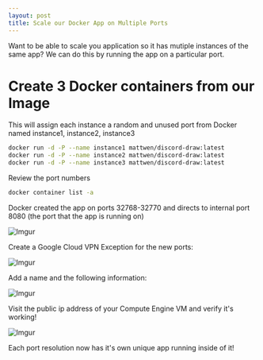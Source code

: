 ```yaml
---
layout: post
title: Scale our Docker App on Multiple Ports
---
```

Want to be able to scale you application so it has mutiple instances of the same app? We can do this by running the app on a particular port.

# Create 3 Docker containers from our Image
This will assign each instance a random and unused port from Docker named instance1, instance2, instance3
```sh
docker run -d -P --name instance1 mattwen/discord-draw:latest
docker run -d -P --name instance2 mattwen/discord-draw:latest
docker run -d -P --name instance3 mattwen/discord-draw:latest
```
Review the port numbers
```sh
docker container list -a
```
Docker created the app on ports 32768-32770 and directs to internal port 8080 (the port that the app is running on)

![Imgur](https://i.imgur.com/WM9gjFC.png)

Create a Google Cloud VPN Exception for the new ports:

![Imgur](https://i.imgur.com/YP9JoEM.png)

Add a name and the following information:

![Imgur](https://i.imgur.com/uzMQ4Rg.png)

Visit the public ip address of your Compute Engine VM and verify it's working!

![Imgur](https://i.imgur.com/0rIA9fI.png)

Each port resolution now has it's own unique app running inside of it!
